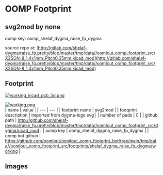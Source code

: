 # OOMP Footprint  
## svg2mod  by none  
  
oomp key: oomp_shelaf_dygma_raise_fp_dygma  
  
source repo at: [http://gitlab.com/shelaf-dygma/raise_fp.pretty/blob/master/tmp/data//oomlout_oomp_footprint_src/X2SON-8_1.4x1mm_Pitch0.35mm.kicad_mod](http://gitlab.com/shelaf-dygma/raise_fp.pretty/blob/master/tmp/data//oomlout_oomp_footprint_src/X2SON-8_1.4x1mm_Pitch0.35mm.kicad_mod)  
## Footprint  
  
[![working_kicad_pcb_3d.png](working_kicad_pcb_3d_600.png)](working_kicad_pcb_3d.png)  
  
[![working.png](working_600.png)](working.png)  
| name | value | 
| --- | --- | 
| footprint name | svg2mod | 
| footprint description | Imported from dygma-logo.svg | 
| number of pads | 0 | 
| github path | http://github.com/shelaf-dygma/raise_fp.pretty/blob/master/tmp/data//oomlout_oomp_footprint_src/dygma.kicad_mod | 
| oomp key | oomp_shelaf_dygma_raise_fp_dygma | 
| oomp bot github | https://github.com/oomlout/oomlout_oomp_footprint_bot/tree/main/tmp/data//oomlout_oomp_footprint_src/footprints/shelaf_dygma_raise_fp_dygma/working | 
## Images  
